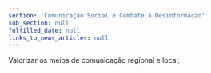 ```yaml
---
section: 'Comunicação Social e Combate à Desinformação'
sub_section: null
fulfilled_date: null
links_to_news_articles: null
---
```


Valorizar os meios de comunicação regional e local;